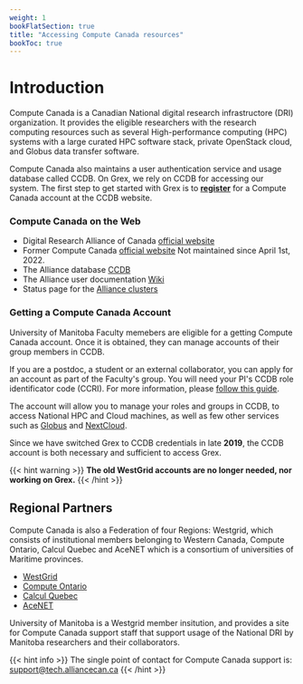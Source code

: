 ```yaml
---
weight: 1
bookFlatSection: true
title: "Accessing Compute Canada resources"
bookToc: true
---
```


# Introduction

Compute Canada is a Canadian National digital research infrastructore (DRI) organization. It provides the eligible researchers with the research computing resources such as several High-performance computing (HPC) systems with a large curated HPC software stack, private OpenStack cloud, and Globus data transfer software. 

Compute Canada also maintains a user authentication service and usage database called CCDB. On Grex, we rely on CCDB for accessing our system. The first step to get started with Grex is to [**register**](https://ccdb.computecanada.ca/account_application "Apply for an account") for a Compute Canada account at the CCDB website.

### Compute Canada on the Web

- Digital Research Alliance of Canada [official website](https://alliancecan.ca/)
- Former Compute Canada [official website](https://www.computecanada.ca/ "Compute Canada official website") Not maintained since April 1st, 2022.
- The Alliance database [CCDB](https://ccdb.computecanada.ca/ "Compute Canada accounts database")
- The Alliance user documentation [Wiki](https://docs.alliancecan.ca/wiki "the Alliance user documentation Wiki")
- Status page for the [Alliance clusters](https://status.computecanada.ca/ "Status page for Compute Canada services")

### Getting a Compute Canada Account

University of Manitoba Faculty memebers are eligible for a getting Compute Canada account. Once it is obtained, they can manage accounts of their group members in CCDB.

If you are a postdoc, a student or an external collaborator, you can apply for an account as part of the Faculty's group. You will need your PI's CCDB role identificator code (CCRI). For more information, please [follow this guide](https://www.computecanada.ca/research-portal/account-management/apply-for-an-account/ "Apply for a Compute Canada account").

The account will allow you to manage your roles and groups in CCDB, to access National HPC and Cloud machines, as well as few other services such as [Globus](https://docs.alliancecan.ca/wiki/Globus "Globus") and [NextCloud](https://docs.alliancecan.ca/wiki/Nextcloud "NextCloud").

Since we have switched Grex to CCDB credentials in late **2019**, the CCDB account is both necessary and sufficient to access Grex. 

{{< hint warning >}}
**The old WestGrid accounts are no longer needed, nor working on Grex.**
{{< /hint >}}

## Regional Partners

Compute Canada is also a Federation of four Regions: Westgrid, which consists of institutional members belonging to Western Canada, Compute Ontario, Calcul Quebec and AceNET which is a consortium of universities of Maritime provinces.

- [WestGrid](https://www.westgrid.ca "WestGrid official website")
- [Compute Ontario](https://www.computeontario.ca/ "Compute Ontario official website")
- [Calcul Quebec](https://www.calculquebec.ca/ "Calcul Quebec official website")
- [AceNET](https://wiki.ace-net.ca/wiki/ACENET "AceNET official website")

University of Manitoba is a Westgrid member insitution, and provides a site for Compute Canada support staff that support usage of the National DRI by Manitoba researchers and their collaborators. 

{{< hint info >}}
The single point of contact for Compute Canada support is: [support@tech.alliancecan.ca](mailto:support@tech.alliancecan.ca)
{{< /hint  >}}


